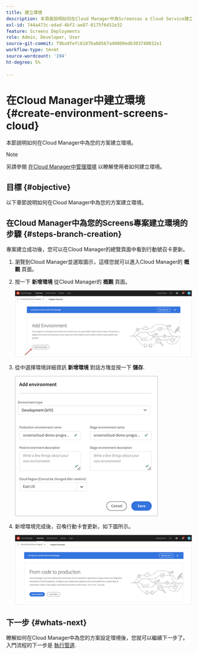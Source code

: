 ```yaml
---
title: 建立環境
description: 本頁面說明如何在Cloud Manager中為Screensas a Cloud Service建立環境。
exl-id: 744a473c-edad-4bf2-ae87-0175f6451e32
feature: Screens Deployments
role: Admin, Developer, User
source-git-commit: f9ba9fefc61876a60567a40000ed6303740032e1
workflow-type: tm+mt
source-wordcount: '194'
ht-degree: 5%

---
```


# 在Cloud Manager中建立環境 {#create-environment-screens-cloud}

本節說明如何在Cloud Manager中為您的方案建立環境。

>[!NOTE]
>另請參閱 [在Cloud Manager中管理環境](https://experienceleague.adobe.com/docs/experience-manager-cloud-service/content/implementing/using-cloud-manager/manage-environments.html) 以瞭解使用者如何建立環境。

## 目標 {#objective}

以下章節說明如何在Cloud Manager中為您的方案建立環境。

## 在Cloud Manager中為您的Screens專案建立環境的步驟 {#steps-branch-creation}

專案建立成功後，您可以在Cloud Manager的總覽頁面中看到行動號召卡更新。

1. 瀏覽到Cloud Manager並選取圖示，這樣您就可以進入Cloud Manager的 **概觀** 頁面。

1. 按一下 **新增環境** 從Cloud Manager的 **概觀** 頁面。

   ![影像](/help/screens-cloud/assets/onboarding/add-environ1.png)

1. 從中選擇環境詳細資訊 **新增環境** 對話方塊並按一下 **儲存**.

   ![影像](/help/screens-cloud/assets/onboarding/add-environ2.png)

1. 新增環境完成後，召喚行動卡會更新，如下圖所示。

   ![影像](/help/screens-cloud/assets/onboarding/add-environ3a.png)

## 下一步 {#whats-next}

瞭解如何在Cloud Manager中為您的方案設定環境後，您就可以繼續下一步了。 入門流程的下一步是 [執行管道](/help/screens-cloud/onboarding-screens-cloud/running-a-pipeline.md).
